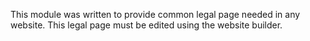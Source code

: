 This module was written to provide common legal page needed in any
website. This legal page must be edited using the website builder.
